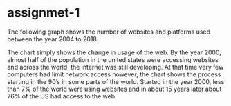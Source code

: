 # assignmet-1
The following graph shows the number of websites and platforms used between the year 2004 to 2018. 


 

The chart simply shows the change in usage of the web. By the year 2000, almost half of the population in the united states were accessing websites and across the world, the internet was still developing. At that time very few computers had limit network access however, the chart shows the process starting in the 90’s in some parts of the world. Started in the year 2000, less than 7% of the world were using websites and in about 15 years later about 76% of the US had access to the web. 


